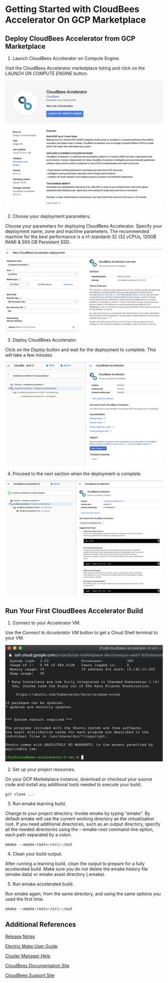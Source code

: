 # Getting Started with CloudBees Accelerator On GCP Marketplace


## Deploy CloudBees Accelerator from GCP Marketplace

1. Launch CloudBees Accelerator on Compute Engine.

Visit the CloudBees Accelerator marketplace listing and click on the _LAUNCH ON COMPUTE ENGINE_ button.

![](./img/LaunchComputeEngine.png)

2. Choose your deployment parameters.

Choose your parameters for deploying CloudBees Accelerator. Specify your deployment name, zone and machine parameters. The recommended machine for the best performance is a n1-standard-32 (32 vCPUs, 120GB RAM) & 500 GB Persistent SSD.

![](./img/Deployment.png)

3. Deploy CloudBees Accelerator.

Click on the _Deploy_ button and wait for the deployment to complete. This will take a few minutes.

![](./img/DeployInProgress.png)

4. Proceed to the next section when the deployment is complete.

![](./img/DeployComplete.png)

## Run Your First CloudBees Accelerator Build

1. Connect to your Accelerator VM.

Use the _Connect to Accelerator VM_ button to get a Cloud Shell terminal to your VM.

![](./img/CloudShell.png)

2. Set up your project resources.

On your GCP Marketplace instance, download or checkout your source code and install any additional tools needed to execute your build.

```
git clone ...
```

3. Run emake learning build.

Change to your project directory. Invoke emake by typing "emake". By default emake will use the current working directory as the virtualization root. If you need additional directories, such as an output directory, specify all the needed directories using the --emake-root command-line option, each path separated by a colon.

```
emake --emake-root=~/src:~/out
```

4. Clean your build output.

After running a learning build, clean the output to prepare for a fully accelerated build. Make sure you do not delete the emake history file (emake.data) or emake asset directory (.emake).

5. Run emake accelerated build.

Run emake again, from the same directory, and using the same options you used the first time.

```
emake --emake-root=~/src:~/out
```

## Additional References

[Release Notes](http://docs.electric-cloud.com/accelerator_doc/QuickStart/HTML/AcceleratorQuickStart.htm#AcceleratorQuickStartDownloadTrial.htm%3FTocPath%3D_____2)

[Electric Make User Guide](http://docs.electric-cloud.com/accelerator_doc/Preview/ReleaseNotes/HTML/AcceleratorReleaseNotes_Preview.htm)

[Cluster Manager Help](http://docs.electric-cloud.com/accelerator_doc/Preview/Help/HTML/AcceleratorHelp_Preview.htm)

[CloudBees Documentation Site](https://docs.cloudbees.com/)

[CloudBees Support Site](https://support.cloudbees.com)